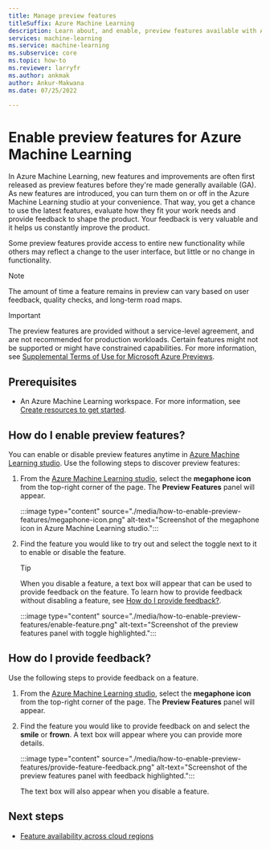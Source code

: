 ```yaml
---
title: Manage preview features
titleSuffix: Azure Machine Learning
description: Learn about, and enable, preview features available with Azure Machine Learning.
services: machine-learning
ms.service: machine-learning
ms.subservice: core
ms.topic: how-to
ms.reviewer: larryfr
ms.author: ankmak
author: Ankur-Makwana
ms.date: 07/25/2022

---
```


# Enable preview features for Azure Machine Learning

In Azure Machine Learning, new features and improvements are often first released as preview features before they're made generally available (GA). As new features are introduced, you can turn them on or off in the Azure Machine Learning studio at your convenience. That way, you get a chance to use the latest features, evaluate how they fit your work needs and provide feedback to shape the product. Your feedback is very valuable and it helps us constantly improve the product.

Some preview features provide access to entire new functionality while others may reflect a change to the user interface, but little or no change in functionality.

> [!NOTE]
> The amount of time a feature remains in preview can vary based on user feedback, quality checks, and long-term road maps.

> [!IMPORTANT]
> The preview features are provided without a service-level agreement, and are not recommended for production workloads. Certain features might not be supported or might have constrained capabilities. 
> For more information, see [Supplemental Terms of Use for Microsoft Azure Previews](https://azure.microsoft.com/support/legal/preview-supplemental-terms/).



## Prerequisites

* An Azure Machine Learning workspace. For more information, see [Create resources to get started](quickstart-create-resources.md).

## How do I enable preview features?

You can enable or disable preview features anytime in [Azure Machine Learning studio](https://ml.azure.com/). Use the following steps to discover preview features:

1. From the [Azure Machine Learning studio](https://ml.azure.com/), select the __megaphone icon__ from the top-right corner of the page. The __Preview Features__ panel will appear.

    :::image type="content" source="./media/how-to-enable-preview-features/megaphone-icon.png" alt-text="Screenshot of the megaphone icon in Azure Machine Learning studio.":::

1. Find the feature you would like to try out and select the toggle next to it to enable or disable the feature.

    > [!TIP]
    > When you disable a feature, a text box will appear that can be used to provide feedback on the feature. To learn how to provide feedback without disabling a feature, see [How do I provide feedback?](#how-do-i-provide-feedback).

    :::image type="content" source="./media/how-to-enable-preview-features/enable-feature.png" alt-text="Screenshot of the preview features panel with toggle highlighted.":::
  
## How do I provide feedback?

Use the following steps to provide feedback on a feature.

1. From the [Azure Machine Learning studio](https://ml.azure.com/), select the __megaphone icon__ from the top-right corner of the page. The __Preview Features__ panel will appear.
2. Find the feature you would like to provide feedback on and select the __smile__ or __frown__. A text box will appear where you can provide more details.

    :::image type="content" source="./media/how-to-enable-preview-features/provide-feature-feedback.png" alt-text="Screenshot of the preview features panel with feedback highlighted.":::

    The text box will also appear when you disable a feature.

## Next steps

* [Feature availability across cloud regions](reference-machine-learning-cloud-parity.md)